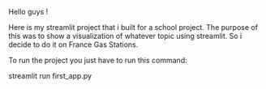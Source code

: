 Hello guys !

Here is my streamlit project that i built for a school project. The purpose of this was to show a visualization of whatever topic using streamlit. So i decide to do it on France Gas Stations.


To run the project you just have to run this command:

streamlit run first_app.py

